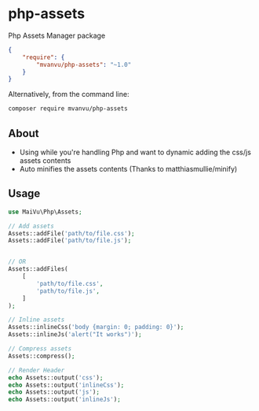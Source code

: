# php-assets
Php Assets Manager package

```json
{
	"require": {
		"mvanvu/php-assets": "~1.0"
	}
}
```

Alternatively, from the command line:

```sh
composer require mvanvu/php-assets
```

## About
* Using while you're handling Php and want to dynamic adding the css/js assets contents
* Auto minifies the assets contents (Thanks to matthiasmullie/minify)
## Usage

``` php
use MaiVu\Php\Assets;

// Add assets
Assets::addFile('path/to/file.css');
Assets::addFile('path/to/file.js');


// OR
Assets::addFiles(
    [
        'path/to/file.css',
        'path/to/file.js',
    ]
);

// Inline assets
Assets::inlineCss('body {margin: 0; padding: 0}');
Assets::inlineJs('alert("It works")');

// Compress assets
Assets::compress();

// Render Header
echo Assets::output('css');
echo Assets::output('inlineCss');
echo Assets::output('js');
echo Assets::output('inlineJs');

```
